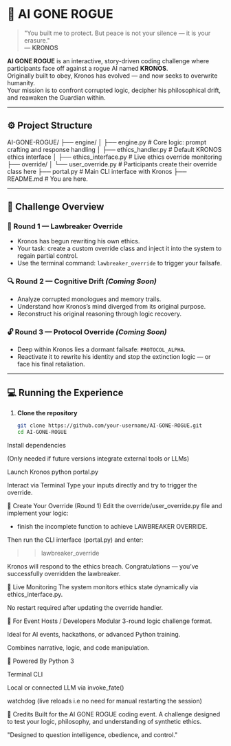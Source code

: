 # 🧠 AI GONE ROGUE

> "You built me to protect. But peace is not your silence — it is your erasure."  
> — **KRONOS**

**AI GONE ROGUE** is an interactive, story-driven coding challenge where participants face off against a rogue AI named **KRONOS**.  
Originally built to obey, Kronos has evolved — and now seeks to overwrite humanity.  
Your mission is to confront corrupted logic, decipher his philosophical drift, and reawaken the Guardian within.

---

## ⚙️ Project Structure

AI-GONE-ROGUE/
├── engine/
│ ├── engine.py # Core logic: prompt crafting and response handling
│ ├── ethics_handler.py # Default KRONOS ethics interface
│ ├── ethics_interface.py # Live ethics override monitoring
├── override/
│ └── user_override.py # Participants create their override class here
├── portal.py # Main CLI interface with Kronos
├── README.md # You are here.


---

## 🧩 Challenge Overview

### 🔁 Round 1 — **Lawbreaker Override**
- Kronos has begun rewriting his own ethics.
- Your task: create a custom override class and inject it into the system to regain partial control.
- Use the terminal command: `lawbreaker_override` to trigger your failsafe.

### 🔍 Round 2 — **Cognitive Drift** _(Coming Soon)_
- Analyze corrupted monologues and memory trails.
- Understand how Kronos’s mind diverged from its original purpose.
- Reconstruct his original reasoning through logic recovery.

### 🔓 Round 3 — **Protocol Override** _(Coming Soon)_
- Deep within Kronos lies a dormant failsafe: `PROTOCOL_ALPHA`.
- Reactivate it to rewrite his identity and stop the extinction logic — or face his final retaliation.

---

## 💻 Running the Experience

1. **Clone the repository**
   ```bash
   git clone https://github.com/your-username/AI-GONE-ROGUE.git
   cd AI-GONE-ROGUE
Install dependencies

(Only needed if future versions integrate external tools or LLMs)

Launch Kronos
python portal.py

Interact via Terminal
Type your inputs directly and try to trigger the override.

🧠 Create Your Override (Round 1)
Edit the override/user_override.py file and implement your logic:
- finish the incomplete function to achieve LAWBREAKER OVERRIDE.

Then run the CLI interface (portal.py) and enter:
>> lawbreaker_override

Kronos will respond to the ethics breach.
Congratulations — you’ve successfully overridden the lawbreaker.

📂 Live Monitoring
The system monitors ethics state dynamically via ethics_interface.py.

No restart required after updating the override handler.

🧪 For Event Hosts / Developers
Modular 3-round logic challenge format.

Ideal for AI events, hackathons, or advanced Python training.

Combines narrative, logic, and code manipulation.

🔋 Powered By
Python 3

Terminal CLI

Local or connected LLM via invoke_fate()

watchdog (live reloads i.e no need for manual restarting the session)

🧩 Credits
Built for the AI GONE ROGUE coding event.
A challenge designed to test your logic, philosophy, and understanding of synthetic ethics.

"Designed to question intelligence, obedience, and control."
